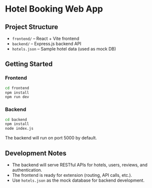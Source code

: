 # Hotel Booking Web App

## Project Structure

- `frontend/` – React + Vite frontend
- `backend/` – Express.js backend API
- `hotels.json` – Sample hotel data (used as mock DB)

## Getting Started

### Frontend
```bash
cd frontend
npm install
npm run dev
```

### Backend
```bash
cd backend
npm install
node index.js
```

The backend will run on port 5000 by default.

## Development Notes
- The backend will serve RESTful APIs for hotels, users, reviews, and authentication.
- The frontend is ready for extension (routing, API calls, etc.).
- Use `hotels.json` as the mock database for backend development.